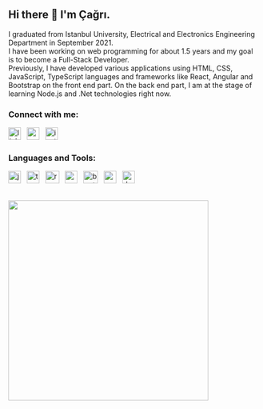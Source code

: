 ## Hi there 👋 I'm Çağrı.

I graduated from Istanbul University, Electrical and Electronics Engineering Department in September 2021. <br />
I have been working on web programming for about 1.5 years and my goal is to become a Full-Stack Developer. <br />
Previously, I have developed various applications using HTML, CSS, JavaScript, TypeScript languages and frameworks like React, Angular and Bootstrap on the front end part. On the back end part, I am at the stage of learning Node.js and .Net technologies right now. 

### Connect with me:

[<img src='https://upload.wikimedia.org/wikipedia/commons/thumb/c/ca/LinkedIn_logo_initials.png/768px-LinkedIn_logo_initials.png' alt='linkedin' width='25' height='25'>](https://www.linkedin.com/in/corskaya/) &nbsp;
[<img src='https://upload.wikimedia.org/wikipedia/commons/thumb/4/4e/Mail_%28iOS%29.svg/768px-Mail_%28iOS%29.svg.png' alt='email' width='25' height='25'>]( mailto:cagriorskaya@hotmail.com) &nbsp;
[<img src='https://upload.wikimedia.org/wikipedia/commons/thumb/e/e7/Instagram_logo_2016.svg/2048px-Instagram_logo_2016.svg.png' alt='instagram' width='25' height='25'>](https://www.instagram.com/orskayacagri/)

### Languages and Tools:

[<img src='https://upload.wikimedia.org/wikipedia/commons/thumb/9/99/Unofficial_JavaScript_logo_2.svg/2048px-Unofficial_JavaScript_logo_2.svg.png' alt='javascript' width='25' height='25'>](https://developer.mozilla.org/en-US/docs/Web/JavaScript?retiredLocale) &nbsp;
[<img src='https://miro.medium.com/max/816/1*TpbxEQy4ckB-g31PwUQPlg.png' alt='typescript' width='25' height='25'>](https://www.typescriptlang.org/) &nbsp;
[<img src='https://upload.wikimedia.org/wikipedia/commons/thumb/4/47/React.svg/1200px-React.svg.png' alt='react' width='28' height='25'>](https://reactjs.org/) &nbsp;
[<img src='https://upload.wikimedia.org/wikipedia/commons/5/50/Angular-logo.png' alt='angular' width='25' height='25'>](https://angular.io/) &nbsp;
[<img src='https://upload.wikimedia.org/wikipedia/commons/thumb/b/b2/Bootstrap_logo.svg/1200px-Bootstrap_logo.svg.png' alt='bootstrap' width='29' height='25'>](https://getbootstrap.com/) &nbsp;
[<img src='https://cdn.icon-icons.com/icons2/2415/PNG/512/csharp_original_logo_icon_146578.png' alt='csharp' width='25' height='25'>](https://docs.microsoft.com/en-us/dotnet/csharp/) &nbsp;
[<img src='https://docs.microsoft.com/dotnet/media/dotnet-logo.png' alt='dot-net' width='25' height='25'>](https://docs.microsoft.com/en-us/dotnet/)

<br />

<a href="https://github.com/corskaya?tab=repositories">
  <img width="400" src="https://github-readme-stats.vercel.app/api?username=corskaya&theme=dark&show_icons=true" />
</a>
